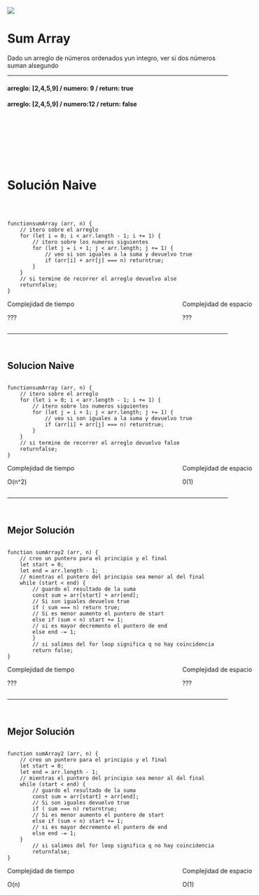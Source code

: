 


<p >
        <img src='https://static.wixstatic.com/media/85087f_0d84cbeaeb824fca8f7ff18d7c9eaafd~mv2.png/v1/fill/w_160,h_30,al_c,q_85,usm_0.66_1.00_0.01/Logo_completo_Color_1PNG.webp' </img>
</p>


<h1 >Sum Array</h1>

<div>
<p >Dado un arreglo de números ordenados yun integro, ver si dos números suman alsegundo</p>
<hr>


<h4 >
arreglo: [2,4,5,9] / numero: 9  / return: true 
</h4>
<h4 >
arreglo: [2,4,5,9] / numero:12 / return: false
</h4>
</div>
<br/>
<br/>
<br/>
<br/>
<br/>
<br/>
<h1> Solución Naive </h1>
<br/>
<pre><code>
functionsumArray (arr, n) {
    // itero sobre el arreglo
    for (let i = 0; i < arr.length - 1; i += 1) {
        // itero sobre los numeros siguientes
        for (let j = i + 1; j < arr.length; j += 1) {
            // veo si son iguales a la suma y devuelvo true
            if (arr[i] + arr[j] === n) returntrue;
        }  
    }
    // si termine de recorrer el arreglo devuelvo alse
    returnfalse;
}
</code></pre>

<div style="display:grid ;justify-content: space-evenly; grid-template-columns: 400px 400px ;">
    <div >
        Complejidad de tiempo
            <p>???</p>
    </div>
    <div >
        Complejidad de espacio
            <p>???</p>
    </div>
</div>
<hr>
<br/>
<h2>Solucion Naive</h2>
<pre><code>
functionsumArray (arr, n) {
    // itero sobre el arreglo
    for (let i = 0; i < arr.length - 1; i += 1) {
        // itero sobre los numeros siguientes
        for (let j = i + 1; j < arr.length; j += 1) {
            // veo si son iguales a la suma y devuelvo true
            if (arr[i] + arr[j] === n) returntrue;
        }
    }
    // si termine de recorrer el arreglo devuelvo false
    returnfalse;
}    
</code></pre>

<div style="display:grid ;justify-content: space-evenly; grid-template-columns: 400px 400px ;">
    <div >
        Complejidad de tiempo
            <p>O(n^2)</p>
    </div>
    <div >
        Complejidad de espacio
            <p>0(1)</p>
    </div>
</div>

<hr>
<br/>
<h2>Mejor Solución</h2>
<pre><code>
function sumArray2 (arr, n) {
    // creo un puntero para el principio y el final
    let start = 0;
    let end = arr.length - 1;
    // mientras el puntero del principio sea menor al del final
    while (start < end) {
        // guardo el resultado de la suma
        const sum = arr[start] + arr[end];
        // Si son iguales devuelvo true
        if ( sum === n) return true;
        // Si es menor aumento el puntero de start 
        else if (sum < n) start += 1;
        // si es mayor decremento el puntero de end
        else end -= 1;  
        }
        // si salimos del for loop significa q no hay coincidencia
        return false;
}
</code></pre>

<div style="display:grid ;justify-content: space-evenly; grid-template-columns: 400px 400px ;">
    <div >
        Complejidad de tiempo
            <p>???</p>
    </div>
    <div >
        Complejidad de espacio
            <p>???</p>
    </div>
</div>

<hr>
<br/>
<h2>Mejor Solución</h2>
<pre><code>
function sumArray2 (arr, n) {
    // creo un puntero para el principio y el final
    let start = 0;
    let end = arr.length - 1;
    // mientras el puntero del principio sea menor al del final
    while (start < end) {
        // guardo el resultado de la suma
        const sum = arr[start] + arr[end];
        // Si son iguales devuelvo true
        if ( sum === n) returntrue;
        // Si es menor aumento el puntero de start 
        else if (sum < n) start += 1;
        // si es mayor decremento el puntero de end
        else end -= 1;  
    }
        // si salimos del for loop significa q no hay coincidencia
        returnfalse;
}
</code></pre>

<div style="display:grid ;justify-content: space-evenly; grid-template-columns: 400px 400px ;">
    <div >
        Complejidad de tiempo
            <p>O(n)</p>
    </div>
    <div >
        Complejidad de espacio
            <p>O(1)</p>
    </div>
</div>

